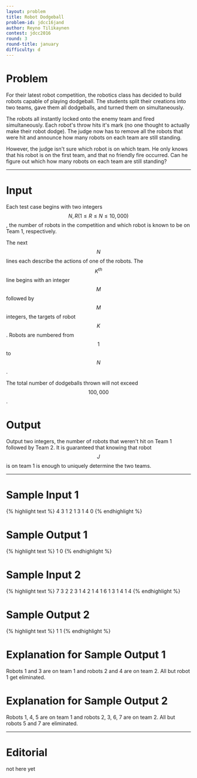 ```yaml
---
layout: problem
title: Robot Dodgeball
problem-id: jdcc16jand
author: Reyno Tilikaynen
contest: jdcc2016
round: 3
round-title: january
difficulty: d
---
```


# Problem
For their latest robot competition, the robotics class has decided to build robots capable of playing dodgeball. The students split their creations into two teams, gave them all dodgeballs, and turned them on simultaneously.

The robots all instantly locked onto the enemy team and fired simultaneously. Each robot's throw hits it's mark (no one thought to actually make their robot dodge). The judge now has to remove all the robots that were hit and announce how many robots on each team are still standing.

However, the judge isn't sure which robot is on which team. He only knows that his robot is on the first team, and that no friendly fire occurred. Can he figure out which how many robots on each team are still standing?

---

# Input
Each test case begins with two integers $$N, R (1 \leq R \leq N \leq 10,000)$$, the number of robots in the competition and which robot is known to be on Team 1, respectively.

The next $$N$$ lines each describe the actions of one of the robots. The $$K^{th}$$ line begins with an integer $$M$$ followed by $$M$$ integers, the targets of robot $$K$$. Robots are numbered from $$1$$ to $$N$$.

The total number of dodgeballs thrown will not exceed $$100,000$$.

# Output
Output two integers, the number of robots that weren't hit on Team 1 followed by Team 2. It is guaranteed that knowing that robot $$J$$ is on team 1 is enough to uniquely determine the two teams.

---

# Sample Input 1
{% highlight text %}
4 3
1 2
1 3
1 4
0
{% endhighlight %}

# Sample Output 1
{% highlight text %}
1 0
{% endhighlight %}

# Sample Input 2
{% highlight text %}
7 3
2 2 3
1 4
2 1 4
1 6
1 3
1 4
1 4
{% endhighlight %}

# Sample Output 2
{% highlight text %}
1 1
{% endhighlight %}

# Explanation for Sample Output 1
Robots 1 and 3 are on team 1 and robots 2 and 4 are on team 2. All but robot 1 get eliminated.
 
# Explanation for Sample Output 2
Robots 1, 4, 5 are on team 1 and robots 2, 3, 6, 7 are on team 2. All but robots 5 and 7 are eliminated.

---

# Editorial
not here yet
